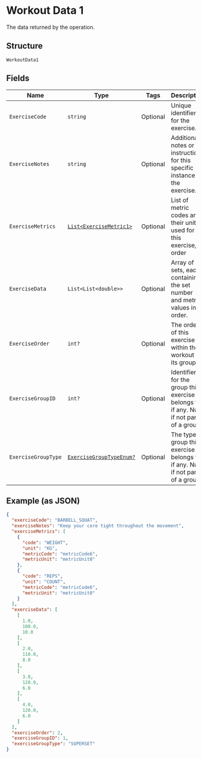 
# Workout Data 1

The data returned by the operation.

## Structure

`WorkoutData1`

## Fields

| Name | Type | Tags | Description |
|  --- | --- | --- | --- |
| `ExerciseCode` | `string` | Optional | Unique identifier for the exercise. |
| `ExerciseNotes` | `string` | Optional | Additional notes or instructions for this specific instance of the exercise. |
| `ExerciseMetrics` | [`List<ExerciseMetric1>`](../../doc/models/exercise-metric-1.md) | Optional | List of metric codes and their units used for this exercise, in order |
| `ExerciseData` | `List<List<double>>` | Optional | Array of sets, each containing the set number and metric values in order. |
| `ExerciseOrder` | `int?` | Optional | The order of this exercise within the workout or its group. |
| `ExerciseGroupID` | `int?` | Optional | Identifier for the group this exercise belongs to, if any. Null if not part of a group. |
| `ExerciseGroupType` | [`ExerciseGroupTypeEnum?`](../../doc/models/exercise-group-type-enum.md) | Optional | The type of group this exercise belongs to, if any. Null if not part of a group. |

## Example (as JSON)

```json
{
  "exerciseCode": "BARBELL_SQUAT",
  "exerciseNotes": "Keep your core tight throughout the movement",
  "exerciseMetrics": [
    {
      "code": "WEIGHT",
      "unit": "KG",
      "metricCode": "metricCode6",
      "metricUnit": "metricUnit0"
    },
    {
      "code": "REPS",
      "unit": "COUNT",
      "metricCode": "metricCode6",
      "metricUnit": "metricUnit0"
    }
  ],
  "exerciseData": [
    [
      1.0,
      100.0,
      10.0
    ],
    [
      2.0,
      110.0,
      8.0
    ],
    [
      3.0,
      120.0,
      6.0
    ],
    [
      4.0,
      120.0,
      6.0
    ]
  ],
  "exerciseOrder": 2,
  "exerciseGroupID": 1,
  "exerciseGroupType": "SUPERSET"
}
```

